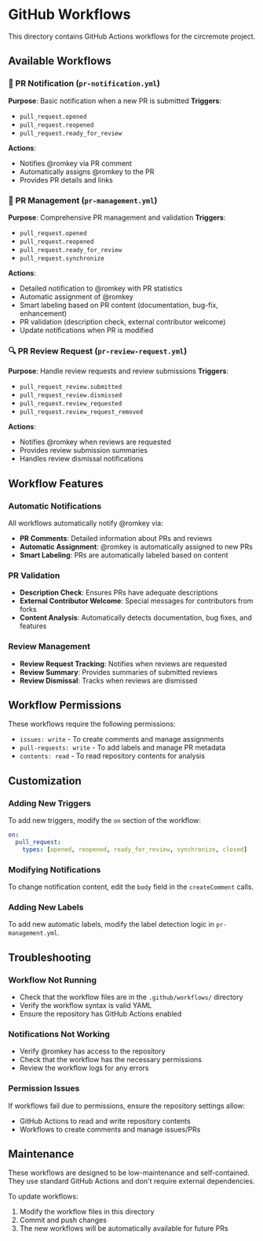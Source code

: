 # GitHub Workflows

This directory contains GitHub Actions workflows for the circremote project.

## Available Workflows

### 🔔 PR Notification (`pr-notification.yml`)
**Purpose**: Basic notification when a new PR is submitted
**Triggers**: 
- `pull_request.opened`
- `pull_request.reopened`
- `pull_request.ready_for_review`

**Actions**:
- Notifies @romkey via PR comment
- Automatically assigns @romkey to the PR
- Provides PR details and links

### 🎯 PR Management (`pr-management.yml`)
**Purpose**: Comprehensive PR management and validation
**Triggers**:
- `pull_request.opened`
- `pull_request.reopened`
- `pull_request.ready_for_review`
- `pull_request.synchronize`

**Actions**:
- Detailed notification to @romkey with PR statistics
- Automatic assignment of @romkey
- Smart labeling based on PR content (documentation, bug-fix, enhancement)
- PR validation (description check, external contributor welcome)
- Update notifications when PR is modified

### 🔍 PR Review Request (`pr-review-request.yml`)
**Purpose**: Handle review requests and review submissions
**Triggers**:
- `pull_request_review.submitted`
- `pull_request_review.dismissed`
- `pull_request.review_requested`
- `pull_request.review_request_removed`

**Actions**:
- Notifies @romkey when reviews are requested
- Provides review submission summaries
- Handles review dismissal notifications

## Workflow Features

### Automatic Notifications
All workflows automatically notify @romkey via:
- **PR Comments**: Detailed information about PRs and reviews
- **Automatic Assignment**: @romkey is automatically assigned to new PRs
- **Smart Labeling**: PRs are automatically labeled based on content

### PR Validation
- **Description Check**: Ensures PRs have adequate descriptions
- **External Contributor Welcome**: Special messages for contributors from forks
- **Content Analysis**: Automatically detects documentation, bug fixes, and features

### Review Management
- **Review Request Tracking**: Notifies when reviews are requested
- **Review Summary**: Provides summaries of submitted reviews
- **Review Dismissal**: Tracks when reviews are dismissed

## Workflow Permissions

These workflows require the following permissions:
- `issues: write` - To create comments and manage assignments
- `pull-requests: write` - To add labels and manage PR metadata
- `contents: read` - To read repository contents for analysis

## Customization

### Adding New Triggers
To add new triggers, modify the `on` section of the workflow:

```yaml
on:
  pull_request:
    types: [opened, reopened, ready_for_review, synchronize, closed]
```

### Modifying Notifications
To change notification content, edit the `body` field in the `createComment` calls.

### Adding New Labels
To add new automatic labels, modify the label detection logic in `pr-management.yml`.

## Troubleshooting

### Workflow Not Running
- Check that the workflow files are in the `.github/workflows/` directory
- Verify the workflow syntax is valid YAML
- Ensure the repository has GitHub Actions enabled

### Notifications Not Working
- Verify @romkey has access to the repository
- Check that the workflow has the necessary permissions
- Review the workflow logs for any errors

### Permission Issues
If workflows fail due to permissions, ensure the repository settings allow:
- GitHub Actions to read and write repository contents
- Workflows to create comments and manage issues/PRs

## Maintenance

These workflows are designed to be low-maintenance and self-contained. They use standard GitHub Actions and don't require external dependencies.

To update workflows:
1. Modify the workflow files in this directory
2. Commit and push changes
3. The new workflows will be automatically available for future PRs 